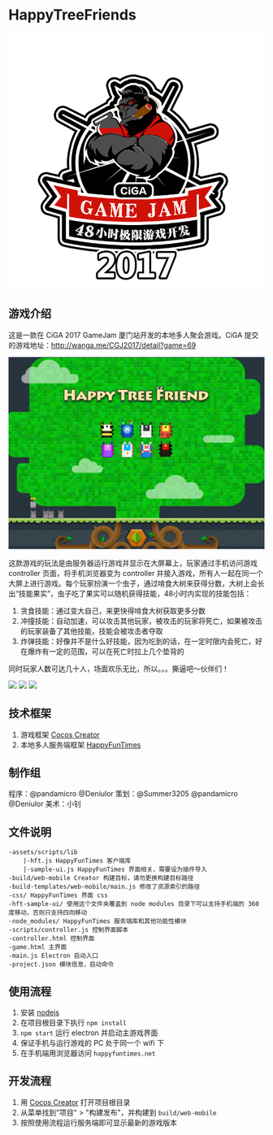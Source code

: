 # HappyTreeFriends

![](CiGA_logo.png)

## 游戏介绍

这是一款在 CiGA 2017 GameJam 厦门站开发的本地多人聚会游戏。CiGA 提交的游戏地址：http://wanga.me/CGJ2017/detail?game=69

![](HappyTreeFriends.jpg)

这款游戏的玩法是由服务器运行游戏并显示在大屏幕上，玩家通过手机访问游戏 controller 页面，将手机浏览器变为 controller 并接入游戏，所有人一起在同一个大屏上进行游戏。每个玩家扮演一个虫子，通过啃食大树来获得分数，大树上会长出“技能果实”，虫子吃了果实可以随机获得技能，48小时内实现的技能包括：

1. 贪食技能：通过变大自己，来更快得啃食大树获取更多分数
2. 冲撞技能：自动加速，可以攻击其他玩家，被攻击的玩家将死亡，如果被攻击的玩家装备了其他技能，技能会被攻击者夺取
3. 炸弹技能：好像并不是什么好技能，因为吃到的话，在一定时限内会死亡，好在爆炸有一定的范围，可以在死亡时拉上几个垫背的

同时玩家人数可达几十人，场面欢乐无比，所以。。。撕逼吧～伙伴们！

![](screen-shot-4.png)
![](show1.jpg)
![](show2.jpg)

## 技术框架

1. 游戏框架 [Cocos Creator](http://www.cocos.com/creator)
2. 本地多人服务端框架 [HappyFunTimes](http://docs.happyfuntimes.net/)

## 制作组

程序：@pandamicro @Deniulor
策划：@Summer3205 @pandamicro @Deniulor
美术：小钊

## 文件说明

```
-assets/scripts/lib
    |-hft.js HappyFunTimes 客户端库
    |-sample-ui.js HappyFunTimes 界面相关，需要设为插件导入
-build/web-mobile Creator 构建目标，请勿更换构建目标路径
-build-templates/web-mobile/main.js 修改了资源索引的路径
-css/ HappyFunTimes 界面 css
-hft-sample-ui/ 使用这个文件夹覆盖到 node modules 目录下可以支持手机端的 360 度移动，否则只支持四向移动
-node_modules/ HappyFunTimes 服务端库和其他功能性模块
-scripts/controller.js 控制界面脚本
-controller.html 控制界面
-game.html 主界面
-main.js Electron 启动入口
-project.json 模块信息，启动命令
```

## 使用流程

1. 安装 [nodejs](https://nodejs.org/)
2. 在项目根目录下执行 `npm install`
3. `npm start` 运行 electron 并启动主游戏界面
4. 保证手机与运行游戏的 PC 处于同一个 wifi 下
4. 在手机端用浏览器访问 `happyfuntimes.net`

## 开发流程

1. 用 [Cocos Creator](http://www.cocos.com/creator) 打开项目根目录
2. 从菜单找到"项目" > "构建发布"，并构建到 `build/web-mobile`
3. 按照使用流程运行服务端即可显示最新的游戏版本